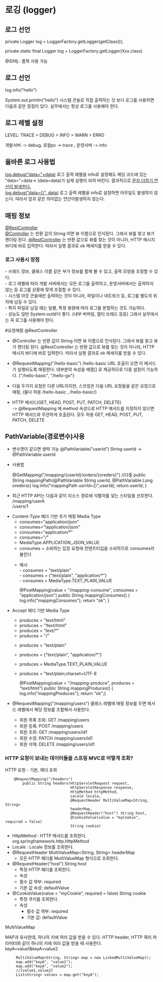 # 로깅 (logger)
<h2>로그 선언</h2>
<p>private Logger log = LoggerFactory.getLogger(getClass());</p>
<p>private static final Logger log = LoggerFactory.getLogger(Xxx.class)</p>
<p>@Slf4j : 롬복 사용 가능</p>

<h2>로그 선언</h2>
<p>log.info("hello")</p>
<p></p>System.out.println("hello") 시스템 콘솔로 직접 출력하는 것 보다 로그를 사용하면 다음과 같은 장점이 있다. 실무에서는 항상 로그를 사용해야 한다.</p>

<h2>로그 레벨 설정</h2>
LEVEL: TRACE > DEBUG > INFO > WARN > ERRO<br>
<p>개발서버 -> debug, 로컬pc -> trace , 운영서버 -> info

<h2>올바른 로그 사용법</h2>
<u>log.debug("data="+data)</u>
로그 출력 레벨을 info로 설정해도 해당 코드에 있는 "data="+data-> (data=data)가 실제 실행이 되어 버린다. 결과적으로 <u>문자 더하기 연산이 발생한다.</u><br>
<u>log.debug("data={}", data)</u> 로그 출력 레벨을 info로 설정하면 아무일도 발생하지 않는다. 따라서 앞과 같은 의미없는 연산이발생하지 않는다.

<h2>매핑 정보</h2>
<u>@RestController</u><br>
<u>@Controller</u> 는 반환 값이 String 이면 뷰 이름으로 인식된다. 그래서 뷰를 찾고 뷰가 랜더링 된다. <u>@RestController</u> 는 반환 값으로 뷰를 찾는 것이 아니라, HTTP 메시지 바디에 바로 입력한다. 따라서 실행 결과로 ok 메세지를 받을 수 있다.

<h3>로그 사용시 장점</h3>
- 쓰레드 정보, 클래스 이름 같은 부가 정보를 함께 볼 수 있고, 출력 모양을 조정할 수 있다.<br>
- 로그 레벨에 따라 개발 서버에서는 모든 로그를 출력하고, 운영서버에서는 출력하지 않는 등 로그를 상황에
맞게 조절할 수 있다.<br>
- 시스템 아웃 콘솔에만 출력하는 것이 아니라, 파일이나 네트워크 등, 로그를 별도의 위치에 남길 수 있다.<br>
- 특히 파일로 남길 때는 일별, 특정 용량에 따라 로그를 분할하는 것도 가능하다.<br>
- 성능도 일반 System.out보다 좋다. (내부 버퍼링, 멀티 쓰레드 등등) 그래서 실무에서는 꼭 로그를
사용해야 한다.<br>

#요청매핑
@RestController<br>
- @Controller 는 반환 값이 String 이면 뷰 이름으로 인식된다. 그래서 뷰를 찾고 뷰가 랜더링 된다.
@RestController 는 반환 값으로 뷰를 찾는 것이 아니라, HTTP 메시지 바디에 바로 입력한다. 
따라서 실행 결과로 ok 메세지를 받을 수 있다.<br>
- @RequestMapping("/hello-basic")
/hello-basic URL 호출이 오면 이 메서드가 실행되도록 매핑한다.
대부분의 속성을 배열[] 로 제공하므로 다중 설정이 가능하다. {"/hello-basic", "/hello-go"}
- 다음 두가지 요청은 다른 URL이지만, 스프링은 다음 URL 요청들을 같은 요청으로 매핑, (둘다 허용 /hello-basic , /hello-basic/) <br>

- HTTP 메서드(GET, HEAD, POST, PUT, PATCH, DELETE)<br>
-> @RequestMapping 에 method 속성으로 HTTP 메서드를 지정하지 않으면 HTTP 메서드와 무관하게
호출된다.
모두 허용 GET, HEAD, POST, PUT, PATCH, DELETE

<h2>PathVariable(경로변수)사용</h2>

-  변수명이 같으면 생략 가능 @PathVariable("userId") String userId -> @PathVariable userId <br>
 - 사용법 <br>
 
 
    @GetMapping("/mapping/{userId}/orders/{oreders}") //다중
     public String mappingPath(@PathVariable String userId,
                               @PathVariable Long oreders){
         log.info("mappingPath usrrId={}",userId);
         return userId;
     }
 
 - 최근 HTTP API는 다음과 같이 리소스 경로에 식별자를 넣는 스타일을 선호한다.<br>
 /mapping/userA <br>
 /users/1 <br>
 
* Content-Type 헤더 기반 추가 매핑 Media Type<br>
  - consumes="application/json"
   * consumes="!application/json"
   * consumes="application/*"
   * consumes="*\/*"
   * MediaType.APPLICATION_JSON_VALUE
   * consumes = 소비하는 입장 요청에 컨텐츠타입을 소비하므로 consumes라 불린다
   - 예시<br>
         - consumes = "text/plain" <br>
         - consumes = {"text/plain", "application/*"}<br>
         - consumes = MediaType.TEXT_PLAIN_VALUE<br>
       
       
     @PostMapping(value = "/mapping-consume", consumes = "application/json")
     public String mappingConsumes() {
         log.info("mappingConsumes");
         return "ok";
     }
 

 - Accept 헤더 기반 Media Type
   * produces = "text/html"
   * produces = "!text/html"
   * produces = "text/*"
   * produces = "*\/*"
   - produces = "text/plain"
   - produces = {"text/plain", "application/*"}
   - produces = MediaType.TEXT_PLAIN_VALUE
   - produces = "text/plain;charset=UTF-8

 
       @PostMapping(value = "/mapping-produce", produces = "text/html")
            public String mappingProduces() {
            log.info("mappingProduces");
             return "ok";}
             
- @RequestMapping("/mapping/users") 클래스 레벨에 매핑 정보를 두면 메서드 레벨에서 해당 정보를 조합해서 사용한다.
  -  회원 목록 조회: GET /mapping/users
  - 회원 등록: POST /mapping/users
  - 회원 조회: GET /mapping/users/id1
  - 회원 수정: PATCH /mapping/users/id1
  - 회원 삭제: DELETE /mapping/users/id1



<h3>HTTP 요청이 보내는 데이터들을 스프링 MVC로 어떻게 조회?</h3>

<p>HTTP 요청 - 기본, 헤더 조회</p>

        @RequestMapping("/headers")
            public String headers(HttpServletRequest request,
                                  HttpServletResponse response,
                                  HttpMethod httpMethod,
                                  Locale locale,
                                  @RequestHeader MultiValueMap<String, String>
                                  headerMap,
                                  @RequestHeader("host") String host,
                                  @CookieValue(value = "myCookie", required = false)
                                  String cookie)
                                  
                                  
 - HttpMethod : HTTP 메서드를 조회한다. org.springframework.http.HttpMethod
 - Locale : Locale 정보를 조회한다.
 - @RequestHeader MultiValueMap<String, String> headerMap 
   - 모든 HTTP 헤더를 MultiValueMap 형식으로 조회한다.
 - @RequestHeader("host") String host
   - 특정 HTTP 헤더를 조회한다.
   - 속성
   - 필수 값 여부: required
   - 기본 값 속성: defaultValue
- @CookieValue(value = "myCookie", required = false) String cookie
   - 특정 쿠키를 조회한다.
   - 속성
      - 필수 값 여부: required
      - 기본 값: defaultValue
      
      
 <p>MultiValueMap</p>
 MAP과 유사한데, 하나의 키에 여러 값을 받을 수 있다.
 HTTP header, HTTP 쿼리 파라미터와 같이 하나의 키에 여러 값을 받을 때 사용한다.<br>
 keyA=value1&keyA=value2
 
         MultiValueMap<String, String> map = new LinkedMultiValueMap();
         map.add("keyA", "value1");
         map.add("keyA", "value2");
         //[value1,value2]
         List<String> values = map.get("keyA");
                    

